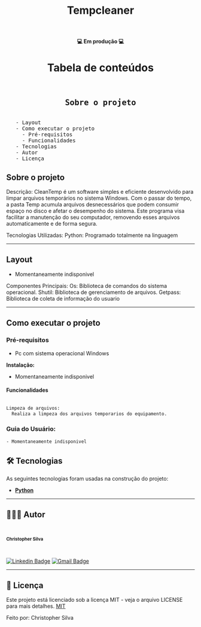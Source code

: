 <h1 align="center">Tempcleaner</h1>			
<br>
<h4 align="center"> 💻 Em produção 💻 </h4>

<div>
  <h1 align="center">Tabela de conteúdos</h1>
<pre>
  <h2 align="center">Sobre o projeto</h2>
   - Layout
   - Como executar o projeto
     - Pré-requisitos
     - Funcionalidades
   - Tecnologias
   - Autor
   - Licença
</pre>
</div>

## Sobre o projeto 

Descrição:
CleanTemp é um software simples e eficiente desenvolvido para limpar arquivos temporários no sistema Windows. Com o passar do tempo, a pasta Temp acumula arquivos desnecessários que podem consumir espaço no disco e afetar o desempenho do sistema. Este programa visa facilitar a manutenção do seu computador, removendo esses arquivos automaticamente e de forma segura.

Tecnologias Utilizadas:
Python: Programado totalmente na linguagem

---

## Layout

- Momentaneamente indisponivel

Componentes Principais:
Os: Biblioteca de comandos do sistema operacional.
Shutil: Biblioteca de gerenciamento de arquivos.
Getpass: Biblioteca de coleta de informação do usuario

---

## Como executar o projeto

### Pré-requisitos

- Pc com sistema operacional Windows
  
<b>Instalação:</b>

- Momentaneamente indisponivel

#### Funcionalidades

```bash

Limpeza de arquivos:
  Realiza a limpeza dos arquivos temporarios do equipamento.

```

### Guia do Usuário:

``` bash
- Momentaneamente indisponivel
```

## 🛠 Tecnologias

As seguintes tecnologias foram usadas na construção do projeto:

-   **[Python](https://www.python.org/)** 
---

## 🦸🏻‍♂️ Autor

 <br>
  <sub><b><p>Christopher Silva</p></b></sub></a>
 <br />

[![Linkedin Badge](https://img.shields.io/badge/-Christopher%20Silva-blue?style=flat-square&logo=Linkedin&logoColor=white&link=https://www.linkedin.com/in/chris-f-silva//)](https://www.linkedin.com/in/chris-f-silva/) 
[![Gmail Badge](https://img.shields.io/badge/-chrisspfc.silva@gmail.com-c14438?style=flat-square&logo=Gmail&logoColor=white&link=mailto:daniel.rodrigues.soarees@gmail.com)](mailto:chrisspfc.silva@gmail.com)

---

## 📝 Licença

Este projeto está licenciado sob a licença MIT - veja o arquivo LICENSE para mais detalhes. [MIT](./LICENSE)

Feito por: Christopher Silva
</div>
